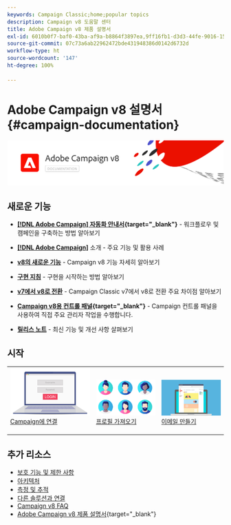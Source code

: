 ```yaml
---
keywords: Campaign Classic;home;popular topics
description: Campaign v8 도움말 센터
title: Adobe Campaign v8 제품 설명서
exl-id: 6010b0f7-baf0-43ba-af9a-b8864f3897ea,9ff16fb1-d3d3-44fe-9016-15abffdbc74e
source-git-commit: 07c73a6ab22962472bde431948386d0142d6732d
workflow-type: ht
source-wordcount: '147'
ht-degree: 100%

---
```


# Adobe Campaign v8 설명서 {#campaign-documentation}

![](assets/banner-documentationv8.png)

## 새로운 기능

* **[[!DNL Adobe Campaign] 자동화 안내서](https://experienceleague.adobe.com/docs/campaign/automation/home.html?lang=ko){target=&quot;_blank&quot;}** - 워크플로우 및 캠페인을 구축하는 방법 알아보기

* **[ [!DNL Adobe Campaign]](start/get-started.md)** 소개 - 주요 기능 및 활용 사례

* **[v8의 새로운 기능](start/whats-new.md)** - Campaign v8 기능 자세히 알아보기

* **[구현 지침](start/implement.md)** - 구현을 시작하는 방법 알아보기

* **[v7에서 v8로 전환](start/v7-to-v8.md)** - Campaign Classic v7에서 v8로 전환 주요 차이점 알아보기

* **[Campaign v8용 컨트롤 패널](https://experienceleague.adobe.com/docs/control-panel/using/discover-control-panel/key-features.html?lang=ko){target=&quot;_blank&quot;}** - Campaign 컨트롤 패널을 사용하여 직접 주요 관리자 작업을 수행합니다.

* **[릴리스 노트](start/release-notes.md)** - 최신 기능 및 개선 사항 살펴보기


## 시작

<table>
<tr>
  <td valign="bottom">
    <a href="start/connect.md">
      <img alt="연결" src="start/assets/do-not-localize/login.jpeg"/>
    </a>
    <div>
    <a href="start/connect.md">Campaign에 연결</a>
    </div>
    <br>
  </td>

<td valign="bottom">
      <a href="start/import.md">
       <img alt="가져오기" src="start/assets/do-not-localize/profiles.jpeg" />
       </a>
    <div><a href="start/import.md">프로필 가져오기</a>
    </div>
    <br>
  </td>
  <td valign="bottom">
    <a href="start/create-message.md">
      <img alt="이메일" src="start/assets/do-not-localize/email-design.jpeg" />
    </a>
    <div>
    <a href="start/create-message.md">이메일 만들기</a>
    </div>
    <br>
  </td>
</tr>
</table>

## 추가 리소스

* [보호 기능 및 제한 사항](start/ac-guardrails.md)
* [아키텍처](architecture/architecture.md)
* [측정 및 추적](start/reporting.md)
* [다른 솔루션과 연결](connect/integration.md)
* [Campaign v8 FAQ](start/campaign-faq.md)
* [Adobe Campaign v8 제품 설명서](https://helpx.adobe.com/kr/legal/product-descriptions/adobe-campaign-managed-cloud-services.html){target=&quot;_blank&quot;}
